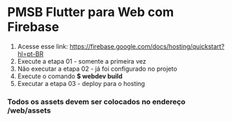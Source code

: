 # PMSB Flutter para Web com Firebase

1. Acesse esse link: https://firebase.google.com/docs/hosting/quickstart?hl=pt-BR
2. Execute a etapa 01 - somente a primeira vez
3. Não executar a etapa 02 - já foi configurado no projeto
4. Execute o comando **$ webdev build**
5. Executar a etapa 03 - deploy para o hosting

### Todos os assets devem ser colocados no endereço /web/assets
